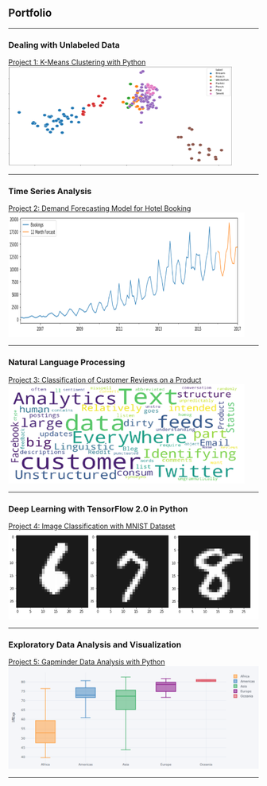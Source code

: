 ## Portfolio

---

### Dealing with Unlabeled Data 
[Project 1: K-Means Clustering with Python](/KM/KMeans.html)
<img src="images/km3.PNG" width="450" height="200">

---
### Time Series Analysis
[Project 2: Demand Forecasting Model for Hotel Booking](/TSA/TSA.html)
<img src="images/p4_1.PNG" width="475" height="250">

---
### Natural Language Processing 
[Project 3: Classification of Customer Reviews on a Product](/NLP/GitHub_NLP_P1.html)
<img src="images/pic_1.PNG" width="475" height="200">

---
### Deep Learning with TensorFlow 2.0 in Python
[Project 4: Image Classification with MNIST Dataset](/DL/DL_TF2.0_1.html)
<img src="images/p2.PNG?raw=true"/>

---
### Exploratory Data Analysis and Visualization 
[Project 5: Gapminder Data Analysis with Python](/EDA/EDA.html)
<img src="images/eda.PNG?raw=true"/>

---
